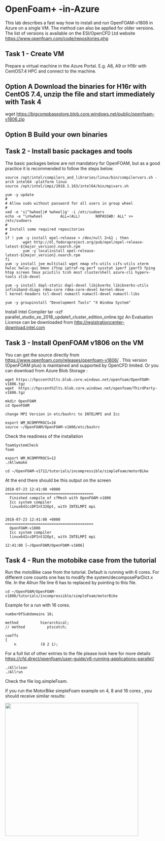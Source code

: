 # OpenFoam+ -in-Azure
This lab describes a fast way how to install and run OpenFOAM-v1806 in Azure on a single VM. The method can also be applied for older versions. The list of versions is available on the ESI/OpenCFD Ltd website https://www.openfoam.com/code/repositories.php



## Task 1 - Create VM

Prepare a virtual machine in the Azure Portal. E.g. A8, A9 or H16r with CentOS7.4 HPC and connect to the machine.

## Option A Download the binaries for H16r with CentOS 7.4, unzip the file and start immediately with Task 4

wget https://bigcompbasestore.blob.core.windows.net/public/openfoam-v1806.zip

## Option B Build your own binaries

## Task 2 - Install basic packages and tools

The basic packages below are not mandatory for OpenFOAM, but as a good practice it is recommended to follow the steps below.

```
source /opt/intel/compilers_and_libraries/linux/bin/compilervars.sh -arch intel64 -platform linux
source /opt/intel/impi/2018.1.163/intel64/bin/mpivars.sh

yum -y update
#
# Allow sudo without password for all users in group wheel
#
sed -e 's|^%wheel|# %wheel|g' -i /etc/sudoers
echo -e "\n%wheel        ALL=(ALL)       NOPASSWD: ALL" >> /etc/sudoers
#
# Install some required repositories
#
if ! yum -y install epel-release > /dev/null 2>&1 ; then
        wget http://dl.fedoraproject.org/pub/epel/epel-release-latest-${major_version}.noarch.rpm
        yum -y localinstall epel-release-latest-${major_version}.noarch.rpm
fi
yum -y install joe multitail wget nmap nfs-utils cifs-utils xterm hwloc hwloc-gui bmon iftop iptraf-ng perf sysstat iperf iperf3 fping htop screen tmux pciutils tcsh most clustershell azure-cli hyperv-tools zlib-devel

yum -y install dapl-static dapl-devel libibverbs libibverbs-utils infiniband-diags rdma-core rdma-core-devel kernel-deve
l kernel-headers tcl-devel numactl numactl-devel numactl-libs

yum -y groupinstall "Development Tools" "X Window System"
```

Install Intel Compiler tar -xzf parallel_studio_xe_2018_update1_cluster_edition_online.tgz
An Evaluation License can be downloaded from http://registrationcenter-download.intel.com


## Task 3 - Install OpenFOAM v1806 on the VM


You can get the source directly from https://www.openfoam.com/releases/openfoam-v1806/ . This version (OpenFOAM plus) is maintained and supported by OpenCFD limited. 
Or you can download from Azure Blob Storage :
```
wget https://hpccenth2lts.blob.core.windows.net/openfoam/OpenFOAM-v1806.tgz
wget  https://hpccenth2lts.blob.core.windows.net/openfoam/ThirdParty-v1806.tgz

mkdir OpenFOAM
cd OpenFOAM

change MPI Version in etc/bashrc to INTELMPI and Icc

export WM_NCOMPPROCS=16
source ~/OpenFOAM/OpenFOAM-v1806/etc/bashrc 
```
Check the readiness of the installation

```
foamSystemCheck 
foam

export WM_NCOMPPROCS=12
./Allwmake

cd ~/OpenFOAM-v1712/tutorials/incompressible/simpleFoam/motorBike

```
At the end there should be this output on the screen

```
2018-07-23 12:41:08 +0000
========================================
  Finished compile of cfMesh with OpenFOAM-v1806
  Icc system compiler
  linux64IccDPInt32Opt, with INTELMPI mpi


2018-07-23 12:41:08 +0000
========================================
  OpenFOAM-v1806
  Icc system compiler
  linux64IccDPInt32Opt, with INTELMPI mpi

12:41:08 [~/OpenFOAM/OpenFOAM-v1806]
```
## Task 4 - Run the motobike case from the tutorial

Run the motoBike case from the tutorial. Default is running with 6 cores. For different core counts one has to modify the system/decomposeParDict.x file. In the Allrun file line 6 has to replaced by pointing to this file.

```
cd ~/OpenFOAM/OpenFOAM-v1806/tutorials/incompressible/simpleFoam/motorBike

```
Example for a run with 16 cores.

```
numberOfSubdomains 16;

method          hierarchical;
// method          ptscotch;

coeffs
{
    n           (8 2 1);
```
For a full list of other entries to the file please look here for more details https://cfd.direct/openfoam/user-guide/v6-running-applications-parallel/

```    
./Allclean
./Allrun
```

Check the file log.simpleFoam.

If you run the MotorBike simpleFoam example on 4, 8 and 16 cores , you should receive similar results:

<img src="https://github.com/schoenemeyer/ESI-OpenFoam-in-Azure/blob/master/openfoam-a9.png" width="432">


